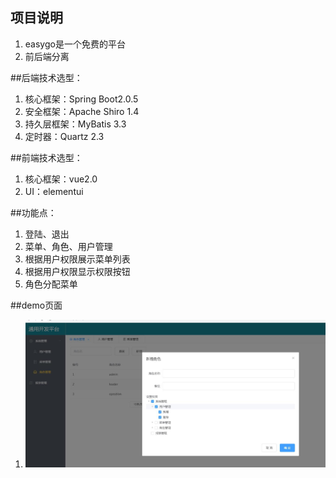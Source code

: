 ## 项目说明
1. easygo是一个免费的平台
2. 前后端分离

##后端技术选型：
1. 核心框架：Spring Boot2.0.5
2. 安全框架：Apache Shiro 1.4
3. 持久层框架：MyBatis 3.3
4. 定时器：Quartz 2.3

##前端技术选型：
1. 核心框架：vue2.0
2. UI：elementui

##功能点：
1. 登陆、退出
2. 菜单、角色、用户管理
3. 根据用户权限展示菜单列表
4. 根据用户权限显示权限按钮
5. 角色分配菜单

##demo页面
1. ![平台展示](https://raw.githubusercontent.com/octolove/octolove.github.io/master/pt001.jpg)
